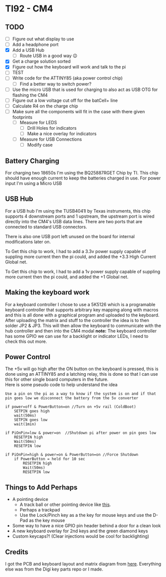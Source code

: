
# TI92 - CM4

TODO
--------
- [ ] Figure out what display to use
- [ ] Add a headphone port
- [x] Add a USB Hub
	- [ ] Route USB in a good way :wink:
- [x] Get a charge solution sorted
- [x] Figure out how the keyboard will work and talk to the pi
- [ ] TEST
- [ ] Write code for the ATTINY85 (aka power control chip)
	- [ ] Find a better way to switch power?
 - [ ] Use the micro USB that is used for charging to also act as USB OTG for flashing the CM4
 - [ ] Figure out a low voltage cut off for the batCell+ line
 - [ ] Calculate R4 on the charge chip
 - [ ] Make sure all the components will fit in the case with there given footprints
	 - [ ] Measure for LEDS
		 - [ ] Drill Holes for indicators
		 - [ ] Make a nice overlay for indicators 
	 - [ ] Measure for USB Connections
		 - [ ] Modify case

Battery Charging
----------
For charging two 18650s I'm using the BQ25887RGET Chip by TI. This chip should have enough current to keep the batteries charged in use. For power input I'm using a Micro USB 

USB Hub
-----------
For a USB hub I'm using the TUSB4041l by Texas instruments, this chip supports 4 downstream ports and 1 upstream, the upstream port is wired directly into the CM4's USB data lines. There are two ports that are connected to standard USB connectors. 

There is also one USB port left unused on the board for internal modifications later on. 

To Get this chip to work, I had to add a 3.3v power supply capable of suppling more current then the pi could, and added the +3.3 High Current Global net. 

To Get this chip to work, I had to add a 1v power supply capable of suppling more current then the pi could, and added the +1 Global net.

Making the keyboard work
----------------------------------
For a keyboard controller I chose to use a 5K5126 which is a programable keyboard controller that supports arbitrary key mapping along with macros and this is all done with a graphical program and uploaded to the keyboard. 
After uploading the matrix and stuff to the controller the idea is to then solder JP2 & JP3. This will then allow the keyboard to communicate with the hub controller and then into the CM4 modal
**note:**  The keyboard controller has some GPIO we can use for a backlight or indicator LEDs, I need to check this out more. 


Power Control
--------
The +5v will go high after the ON button on the keyboard is pressed, this is done using an ATTINY85 and a latching relay, this is done so that I can use this for other single board computers in the future.  
Here is some pseudo code to help understand the idea
```
Use a pin on the pi as a way to know if the system is on and if that pin goes low we disconnect the battery from the 5v converter

if power=off & PowerButton=on //Turn on +5v rail (ColdBoot)
	SETPIN goes high
	wait(50ms)
	SETPIN goes low
	wait(1min)

if PiOnPin=low & power=on  //Shutdown pi after power on pin goes low
	RESETPIN high
	Wait(50ms)
	RESETPIN low

if PiOnPin=high & power=on & PowerButton=on //Force Shutdown 
	if PowerButton = held for 10 sec
		RESETPIN high
		Wait(50ms)
		RESETPIN low	
```


Things to Add Perhaps
---------------------------
- A pointing device
	- A track ball or other pointing device like [this](https://shop.pimoroni.com/products/trackball-breakout). 
	- Perhaps a trackpad
	- Use the Lock/Pinch key as a the key for mouse keys and use the D-Pad as the key mouse
- Some way to have a nice GPIO pin header behind a door for a clean look
- A new keyboard overlay for 2nd keys and the green diamond keys
- Custom keycaps?! (Clear injections would be cool for backlighting)

Credits
------
I got the PCB and keyboard layout and matrix diagram from [here](https://github.com/ccadic/TI92-revive). 
Everything else was from the Digi key parts repo or I made. 

